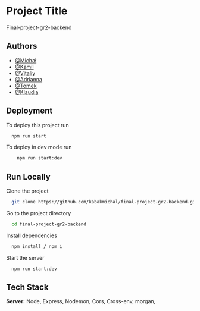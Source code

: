 # Project Title

Final-project-gr2-backend

## Authors

- [@Michał](https://github.com/kabakmichal)
- [@Kamil](https://www.github.com/paliszoman)
- [@Vitaliy](https://github.com/WindyBoss)
- [@Adrianna](https://github.com/Adrianna3)
- [@Tomek](https://github.com/skolim10)
- [@Klaudia](https://github.com/KlaudiaK0205)

## Deployment

To deploy this project run

```bash
  npm run start
```

To deploy in dev mode run

```bash
    npm run start:dev
```

## Run Locally

Clone the project

```bash
  git clone https://github.com/kabakmichal/final-project-gr2-backend.git
```

Go to the project directory

```bash
  cd final-project-gr2-backend
```

Install dependencies

```bash
  npm install / npm i
```

Start the server

```bash
  npm run start:dev
```

## Tech Stack

**Server:** Node, Express, Nodemon, Cors, Cross-env, morgan,
